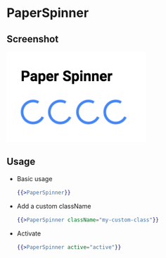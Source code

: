 # PaperSpinner

## Screenshot
![PaperSpinner ](../../../examples/readme/PaperSpinner.png)

## Usage

* Basic usage

	```handlebars
	{{>PaperSpinner}}
	```

* Add a custom className

	```handlebars
	{{>PaperSpinner className="my-custom-class"}}
	```

* Activate

	```handlebars
	{{>PaperSpinner active="active"}}
	```
